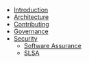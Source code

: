 <!--
SPDX-FileCopyrightText: 2022 Fluid Attacks and Makes contributors

SPDX-License-Identifier: MIT
-->

- [Introduction](./README.md)
- [Architecture](./architecture/README.md)
- [Contributing](./contributing/README.md)
- [Governance](./governance/README.md)
- [Security](./security/README.md)
  - [Software Assurance](./security/assurance.md)
  - [SLSA](./security/slsa.md)
